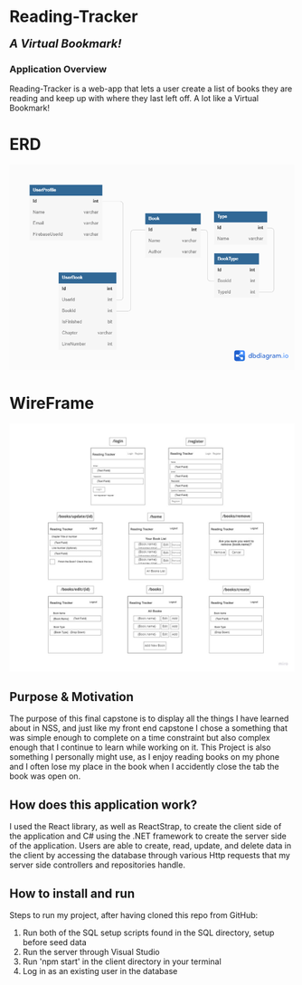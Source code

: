 # Reading-Tracker
<b style="font-size: 20px;"><i>A Virtual Bookmark!</i></b>
### Application Overview

Reading-Tracker is a web-app that lets a user create a list of books they are reading and keep up with where they last left off. A lot like a Virtual Bookmark!

# ERD

![ERD](/Reading-Tracker/client/public/Reading--Tracker.png)


# WireFrame

![WireFrame](https://github.com/user1hunter/Reading-Tracker/blob/main/Reading-Tracker/client/public/Back-End%20WireFrame.jpg)


## Purpose & Motivation
The purpose of this final capstone is to display all the things I have learned about in NSS, and just like my front end capstone I chose a something that was simple enough to complete on a time constraint but also complex enough that I continue to learn while working on it. This Project is also something I personally might use, as I enjoy reading books on my phone and I often lose my place in the book when I accidently close the tab the book was open on.

## How does this application work?
I used the React library, as well as ReactStrap, to create the client side of the application and C# using the .NET framework to create the server side of the application. Users are able to create, read, update, and delete data in the client by accessing the database through various Http requests that my server side controllers and repositories handle.

## How to install and run
Steps to run my project, after having cloned this repo from GitHub:
1. Run both of the SQL setup scripts found in the SQL directory, setup before seed data
2. Run the server through Visual Studio
3. Run 'npm start' in the client directory in your terminal
4. Log in as an existing user in the database
